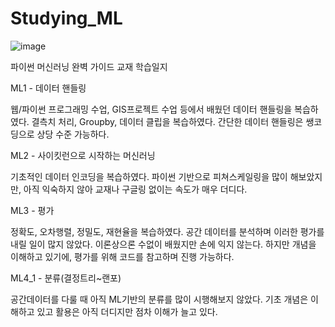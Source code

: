 # Studying_ML

![image](https://github.com/jinuew/Studying_ML/assets/141210846/32c31235-190e-4231-89ba-e94939de7401)

파이썬 머신러닝 완벽 가이드 교재 학습일지

ML1 - 데이터 핸들링

웹/파이썬 프로그래밍 수업, GIS프로젝트 수업 등에서 배웠던 데이터 핸들링을 복습하였다. 결측치 처리, Groupby, 데이터 클립을 복습하였다. 간단한 데이터 핸들링은 쌩코딩으로 상당 수준 가능하다.

ML2 - 사이킷런으로 시작하는 머신러닝

기초적인 데이터 인코딩을 복습하였다. 파이썬 기반으로 피쳐스케일링을 많이 해보았지만, 아직 익숙하지 않아 교재나 구글링 없이는 속도가 매우 더디다.

ML3 - 평가

정확도, 오차행렬, 정밀도, 재현율을 복습하였다. 공간 데이터를 분석하며 이러한 평가를 내릴 일이 많지 않았다. 이론상으론 수없이 배웠지만 손에 익지 않는다. 하지만 개념을 이해하고 있기에, 평가를 위해 코드를 참고하며 진행 가능하다.

ML4_1 - 분류(결정트리~랜포)

공간데이터를 다룰 때 아직 ML기반의 분류를 많이 시행해보지 않았다. 기초 개념은 이해하고 있고 활용은 아직 더디지만 점차 이해가 늘고 있다.
